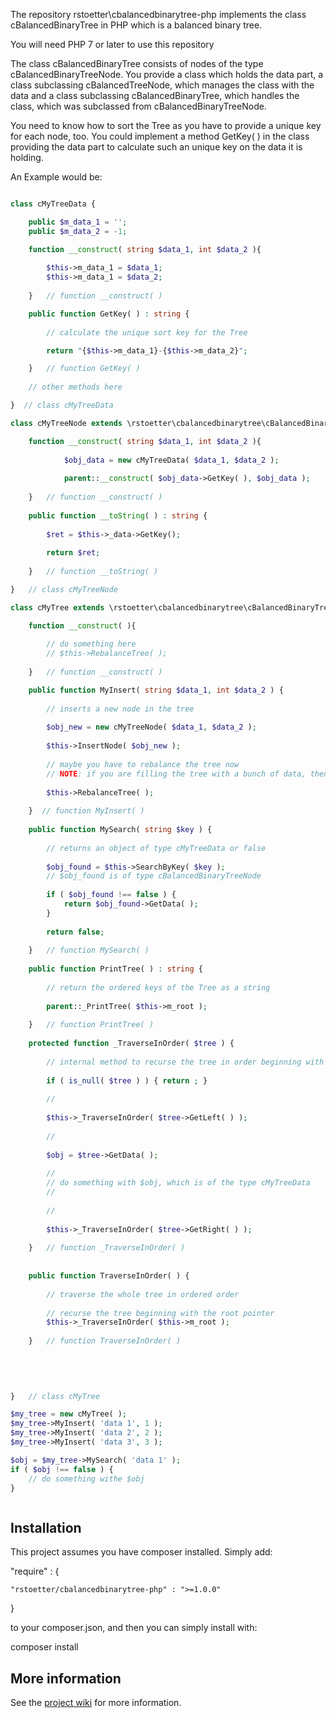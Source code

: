 The repository rstoetter\\cbalancedbinarytree-php implements the class cBalancedBinaryTree in PHP which is a balanced binary tree.

You will need PHP 7 or later to use this repository

The class cBalancedBinaryTree consists of nodes of the type cBalancedBinaryTreeNode. You provide a class which holds the data part, a
class subclassing cBalancedTreeNode, which manages the class with the data and a class subclassing cBalancedBinaryTree, which handles 
the class, which was subclassed from cBalancedBinaryTreeNode.

You need to know how to sort the Tree as you have to provide a unique key for each node, too. You could implement a method GetKey( ) in
the class providing the data part to calculate such an unique key on the data it is holding.

An Example would be:

```php

class cMyTreeData {

    public $m_data_1 = '';    
    public $m_data_2 = -1;    

    function __construct( string $data_1, int $data_2 ){
    
        $this->m_data_1 = $data_1;
        $this->m_data_1 = $data_2;
    
    }   // function __construct( )

    public function GetKey( ) : string {
    
        // calculate the unique sort key for the Tree

        return "{$this->m_data_1}-{$this->m_data_2}";

    }   // function GetKey( )
    
    // other methods here

}  // class cMyTreeData

class cMyTreeNode extends \rstoetter\cbalancedbinarytree\cBalancedBinaryTreeNode {

    function __construct( string $data_1, int $data_2 ){
    
            $obj_data = new cMyTreeData( $data_1, $data_2 );
            
            parent::__construct( $obj_data->GetKey( ), $obj_data );
    
    }   // function __construct( )
    
    public function __toString( ) : string {
        
        $ret = $this->_data->GetKey();
        
        return $ret;
        
    }   // function __toString( )

}   // class cMyTreeNode

class cMyTree extends \rstoetter\cbalancedbinarytree\cBalancedBinaryTree {

    function __construct( ){
    
        // do something here
        // $this->RebalanceTree( );
        
    }   // function __construct( )

	public function MyInsert( string $data_1, int $data_2 ) {
	
        // inserts a new node in the tree
        
        $obj_new = new cMyTreeNode( $data_1, $data_2 );
            
        $this->InsertNode( $obj_new );
        
        // maybe you have to rebalance the tree now
        // NOTE: if you are filling the tree with a bunch of data, then you can rebalance the tree after reading all objects, too
        
        $this->RebalanceTree( );
		
	}  // function MyInsert( )
	
    public function MySearch( string $key ) {
    
        // returns an object of type cMyTreeData or false    
    
        $obj_found = $this->SearchByKey( $key );
        // $obj_found is of type cBalancedBinaryTreeNode
        
        if ( $obj_found !== false ) {
            return $obj_found->GetData( );
        }
        
        return false;
    
    }   // function MySearch( )
    
    public function PrintTree( ) : string {
    
        // return the ordered keys of the Tree as a string
    
        parent::_PrintTree( $this->m_root );
        
    }   // function PrintTree( )
    
    protected function _TraverseInOrder( $tree ) {
    
        // internal method to recurse the tree in order beginning with $tree and do something with each node
    
        if ( is_null( $tree ) ) { return ; }
        
        //
 
        $this->_TraverseInOrder( $tree->GetLeft( ) ); 
        
        //
        
        $obj = $tree->GetData( );
        
        //
        // do something with $obj, which is of the type cMyTreeData
        //
            
        //
        
        $this->_TraverseInOrder( $tree->GetRight( ) );         
    
    }   // function _TraverseInOrder( )
    
    
    public function TraverseInOrder( ) {
    
        // traverse the whole tree in ordered order
    
        // recurse the tree beginning with the root pointer
        $this->_TraverseInOrder( $this->m_root );
                
    }   // function TraverseInOrder( )
    
    
    
	

}   // class cMyTree

$my_tree = new cMyTree( );
$my_tree->MyInsert( 'data 1', 1 );
$my_tree->MyInsert( 'data 2', 2 );
$my_tree->MyInsert( 'data 3', 3 );

$obj = $my_tree->MySearch( 'data 1' );
if ( $obj !== false ) {
    // do something withe $obj
}



```


## Installation

This project assumes you have composer installed. Simply add:

"require" : {

    "rstoetter/cbalancedbinarytree-php" : ">=1.0.0"

}

to your composer.json, and then you can simply install with:

composer install

## More information

See the [project wiki](https://github.com/rstoetter/cbalancedbinarytree-php/wiki) for more information.


